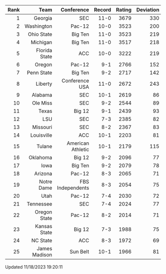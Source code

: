 | Rank  | Team                 | Conference           | Record   | Rating | Deviation |
| ---:  | ---:                 | ---:                 | ---:     | ---:   | ---:      |
| 1     | Georgia              | SEC                  | 11-0     | 3679   | 330       |
| 2     | Washington           | Pac-12               | 10-0     | 3523   | 200       |
| 3     | Ohio State           | Big Ten              | 11-0     | 3523   | 219       |
| 4     | Michigan             | Big Ten              | 11-0     | 3517   | 218       |
| 5     | Florida State        | ACC                  | 10-0     | 3222   | 219       |
| 6     | Oregon               | Pac-12               | 9-1      | 2766   | 152       |
| 7     | Penn State           | Big Ten              | 9-2      | 2717   | 142       |
| 8     | Liberty              | Conference USA       | 11-0     | 2672   | 243       |
| 9     | Alabama              | SEC                  | 10-1     | 2619   | 86        |
| 10    | Ole Miss             | SEC                  | 9-2      | 2544   | 89        |
| 11    | Texas                | Big 12               | 9-1      | 2439   | 93        |
| 12    | LSU                  | SEC                  | 7-3      | 2385   | 82        |
| 13    | Missouri             | SEC                  | 8-2      | 2367   | 83        |
| 14    | Louisville           | ACC                  | 10-1     | 2203   | 81        |
| 15    | Tulane               | American Athletic    | 10-1     | 2179   | 115       |
| 16    | Oklahoma             | Big 12               | 9-2      | 2096   | 77        |
| 17    | Iowa                 | Big Ten              | 9-2      | 2079   | 78        |
| 18    | Arizona              | Pac-12               | 8-3      | 2065   | 71        |
| 19    | Notre Dame           | FBS Independents     | 8-3      | 2054   | 75        |
| 20    | Utah                 | Pac-12               | 7-4      | 2030   | 72        |
| 21    | Tennessee            | SEC                  | 7-4      | 2024   | 77        |
| 22    | Oregon State         | Pac-12               | 8-2      | 2014   | 71        |
| 23    | Kansas State         | Big 12               | 7-3      | 1988   | 75        |
| 24    | NC State             | ACC                  | 8-3      | 1972   | 69        |
| 25    | James Madison        | Sun Belt             | 10-1     | 1966   | 81        |

Updated 11/18/2023 19:20:11
